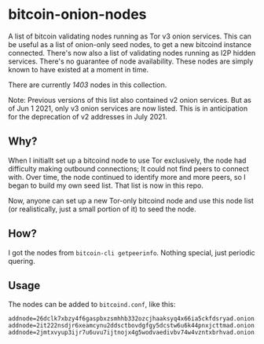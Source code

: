 # bitcoin-onion-nodes
A list of bitcoin validating nodes running as Tor v3 onion services. This can be useful as a list of onion-only seed nodes, to get a new bitcoind instance connected. There's now also a list of validating nodes running as I2P hidden services. There's no guarantee of node availability. These nodes are simply known to have existed at a moment in time.

There are currently *1403* nodes in this collection.

Note: Previous versions of this list also contained v2 onion services. But as of Jun 1 2021, only v3 onion services are now listed. This is in anticipation for the deprecation of v2 addresses in July 2021.

## Why?

When I initiallt set up a bitcoind node to use Tor exclusively, the node had difficulty making outbound connections; It could not find peers to connect with. Over time, the node continued to identify more and more peers, so I began to build my own seed list. That list is now in this repo. 

Now, anyone can set up a new Tor-only bitcoind node and use this node list (or realistically, just a small portion of it) to seed the node.

## How?

I got the nodes from `bitcoin-cli getpeerinfo`. Nothing special, just periodic quering.

## Usage

The nodes can be added to `bitcoind.conf`, like this:

```
addnode=26dclk7xbzy4f6gaspbxzsmhhb332ozcjhaaksyq4x66ia5ckfdsryad.onion:8333
addnode=2it222nsdjr6xeamcynu2ddsctbovdgfgy5dcstw6u6k44pnxjcttmad.onion:8333
addnode=2jmtxvyup3ijr7u6uvu7ijtnojx4g5wodvaedivbv74w4vzntxbrhvad.onion:8333
```
